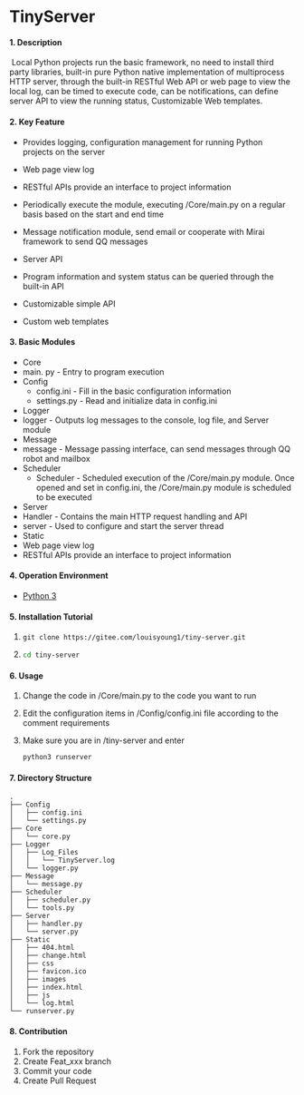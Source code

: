 # TinyServer

#### 1. Description
​		Local Python projects run the basic framework, no need to install third party libraries, built-in pure Python native implementation of multiprocess HTTP server, through the built-in RESTful Web API or web page to view the local log, can be timed to execute code, can be notifications, can define server API to view the running status, Customizable Web templates.

#### 2. Key Feature
- Provides logging, configuration management for running Python projects on the server
- Web page view log
- RESTful APIs provide an interface to project information

- Periodically execute the module, executing /Core/main.py on a regular basis based on the start and end time
- Message notification module, send email or cooperate with Mirai framework to send QQ messages
- Server API
- Program information and system status can be queried through the built-in API
- Customizable simple API
- Custom web templates

#### 3. Basic Modules

- Core
- main. py - Entry to program execution
- Config
  - config.ini - Fill in the basic configuration information
  - settings.py - Read and initialize data in config.ini
- Logger
- logger - Outputs log messages to the console, log file, and Server module
- Message
- message - Message passing interface, can send messages through QQ robot and mailbox
- Scheduler
  - Scheduler - Scheduled execution of the /Core/main.py module. Once opened and set in config.ini, the /Core/main.py module is scheduled to be executed
- Server
- Handler - Contains the main HTTP request handling and API
- server - Used to configure and start the server thread
- Static
- Web page view log
- RESTful APIs provide an interface to project information

#### 4. Operation Environment

- [Python 3](https://www.python.org/)

#### 5. Installation Tutorial

1. ```shell
   git clone https://gitee.com/louisyoung1/tiny-server.git
   ```

2. ```sh
   cd tiny-server
   ```


#### 6. Usage

1. Change the code in /Core/main.py to the code you want to run

2. Edit the configuration items in /Config/config.ini file according to the comment requirements

3. Make sure you are in /tiny-server and enter

   ```sh
   python3 runserver
   ```

#### 7. Directory Structure

```shell
.
├── Config
│   ├── config.ini
│   └── settings.py
├── Core
│   └── core.py
├── Logger
│   ├── Log_Files
│   │   └── TinyServer.log
│   └── logger.py
├── Message
│   └── message.py
├── Scheduler
│   ├── scheduler.py
│   └── tools.py
├── Server
│   ├── handler.py
│   └── server.py
├── Static
│   ├── 404.html
│   ├── change.html
│   ├── css
│   ├── favicon.ico
│   ├── images
│   ├── index.html
│   ├── js
│   └── log.html
└── runserver.py
```

#### 8. Contribution

1.  Fork the repository
2.  Create Feat_xxx branch
3.  Commit your code
4.  Create Pull Request
